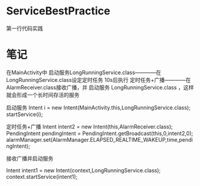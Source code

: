 # ServiceBestPractice
 第一行代码实践
 
 #  笔记 
 
 在MainActivity中 启动服务LongRunningService.class————在 LongRunningService.class设定定时任务 10s后执行 定时任务+广播————在AlarmReceiver.class接收广播，并 启动服务 LongRunningService.class ，这样就会形成一个长时间存活的服务

启动服务
Intent i = new Intent(MainActivity.this,LongRunningService.class);
startService(i);


定时任务+广播
Intent intent2 = new Intent(this,AlarmReceiver.class);
PendingIntent pendingIntent = PendingIntent.getBroadcast(this,0,intent2,0);
alarmManager.set(AlarmManager.ELAPSED_REALTIME_WAKEUP,time,pendingIntent);


接收广播并启动服务

Intent intent1 = new Intent(context,LongRunningService.class);
context.startService(intent1);

